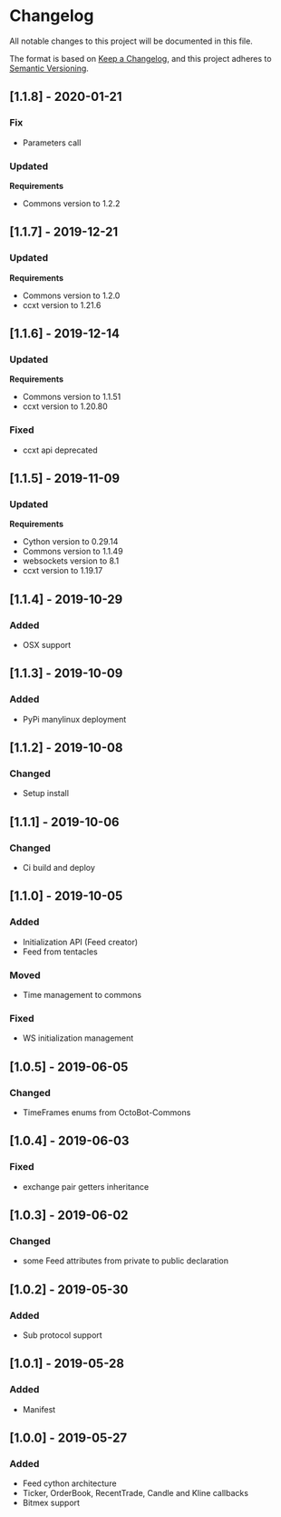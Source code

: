 # Changelog
All notable changes to this project will be documented in this file.

The format is based on [Keep a Changelog](https://keepachangelog.com/en/1.0.0/),
and this project adheres to [Semantic Versioning](https://semver.org/spec/v2.0.0.html).

## [1.1.8] - 2020-01-21
### Fix
- Parameters call

### Updated
**Requirements**
- Commons version to 1.2.2

## [1.1.7] - 2019-12-21
### Updated
**Requirements**
- Commons version to 1.2.0
- ccxt version to 1.21.6

## [1.1.6] - 2019-12-14
### Updated
**Requirements**
- Commons version to 1.1.51
- ccxt version to 1.20.80

### Fixed
- ccxt api deprecated

## [1.1.5] - 2019-11-09
### Updated
**Requirements**
- Cython version to 0.29.14
- Commons version to 1.1.49
- websockets version to 8.1
- ccxt version to 1.19.17

## [1.1.4] - 2019-10-29
### Added
- OSX support

## [1.1.3] - 2019-10-09
### Added
- PyPi manylinux deployment

## [1.1.2] - 2019-10-08
### Changed
- Setup install

## [1.1.1] - 2019-10-06
### Changed
- Ci build and deploy

## [1.1.0] - 2019-10-05
### Added
- Initialization API (Feed creator)
- Feed from tentacles

### Moved
- Time management to commons

### Fixed
- WS initialization management

## [1.0.5] - 2019-06-05
### Changed
- TimeFrames enums from OctoBot-Commons

## [1.0.4] - 2019-06-03
### Fixed
- exchange pair getters inheritance

## [1.0.3] - 2019-06-02
### Changed
- some Feed attributes from private to public declaration

## [1.0.2] - 2019-05-30
### Added
- Sub protocol support

## [1.0.1] - 2019-05-28
### Added
- Manifest

## [1.0.0] - 2019-05-27
### Added
- Feed cython architecture
- Ticker, OrderBook, RecentTrade, Candle and Kline callbacks
- Bitmex support

